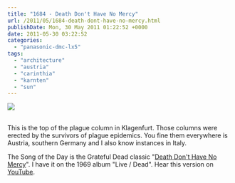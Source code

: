 ```yaml
---
title: "1684 - Death Don't Have No Mercy"
url: /2011/05/1684-death-dont-have-no-mercy.html
publishDate: Mon, 30 May 2011 01:22:52 +0000
date: 2011-05-30 03:22:52
categories: 
  - "panasonic-dmc-lx5"
tags: 
  - "architecture"
  - "austria"
  - "carinthia"
  - "karnten"
  - "sun"
---
```

<div class="container">
<div class="center"><a target="_blank" href="https://d25zfm9zpd7gm5.cloudfront.net/1200x1200/2011/20110529_162142_ps.jpg"><img src="https://d25zfm9zpd7gm5.cloudfront.net/0600x0600/2011/20110529_162142_ps.jpg" /></a></div>
</div>
<br />

This is the top of the plague column in Klagenfurt. Those columns were erected by the survivors of plague epidemics. You fine them everywhere is Austria, southern Germany and I also know instances in Italy.


The Song of the Day is the Grateful Dead classic "<a target="_blank" href="http://www.lyricsmode.com/lyrics/g/grateful_dead/death_dont_have_no_mercy.html">Death Don't Have No Mercy</a>". I have it on the 1969 album "Live / Dead". Hear this version on <a target="_blank" href="http://www.youtube.com/watch?v=qRqa-5kE0gg">YouTube</a>.
